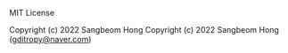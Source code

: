 MIT License

Copyright (c) 2022 Sangbeom Hong
Copyright (c) 2022 Sangbeom Hong (gditropy@naver.com)


<!---
gditropy/gditropy is a ✨ special ✨ repository because its `README.md` (this file) appears on your GitHub profile.
You can click the Preview link to take a look at your changes.
--->
